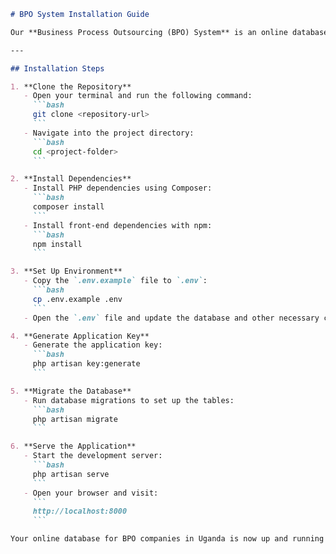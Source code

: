 ```markdown
# BPO System Installation Guide

Our **Business Process Outsourcing (BPO) System** is an online database developed using Laravel. It serves as a centralized platform for listing all BPO companies in Uganda, providing easy access to their details for businesses and individuals. The system ensures a user-friendly experience with secure and scalable database management to support efficient data retrieval and reporting.

---

## Installation Steps

1. **Clone the Repository**
   - Open your terminal and run the following command:
     ```bash
     git clone <repository-url>
     ```
   - Navigate into the project directory:
     ```bash
     cd <project-folder>
     ```

2. **Install Dependencies**
   - Install PHP dependencies using Composer:
     ```bash
     composer install
     ```
   - Install front-end dependencies with npm:
     ```bash
     npm install
     ```

3. **Set Up Environment**
   - Copy the `.env.example` file to `.env`:
     ```bash
     cp .env.example .env
     ```
   - Open the `.env` file and update the database and other necessary configurations.

4. **Generate Application Key**
   - Generate the application key:
     ```bash
     php artisan key:generate
     ```

5. **Migrate the Database**
   - Run database migrations to set up the tables:
     ```bash
     php artisan migrate
     ```

6. **Serve the Application**
   - Start the development server:
     ```bash
     php artisan serve
     ```
   - Open your browser and visit:
     ```
     http://localhost:8000
     ```

Your online database for BPO companies in Uganda is now up and running!
```